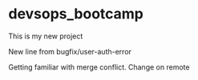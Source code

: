# devsops_bootcamp

This is my new project

New line from bugfix/user-auth-error

Getting familiar with merge conflict. Change on remote
